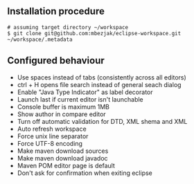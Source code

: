 ## Installation procedure

    # assuming target directory ~/workspace
    $ git clone git@github.com:mbezjak/eclipse-workspace.git ~/workspace/.metadata

## Configured behaviour

 * Use spaces instead of tabs (consistently across all editors)
 * ctrl + H opens file search instead of general seach dialog
 * Enable "Java Type Indicator" as label decorator
 * Launch last if current editor isn't launchable
 * Console buffer is maximum 1MB
 * Show author in compare editor
 * Turn off automatic validation for DTD, XML shema and XML
 * Auto refresh workspace
 * Force unix line separator
 * Force UTF-8 encoding
 * Make maven download sources
 * Make maven download javadoc
 * Maven POM editor page is default
 * Don't ask for confirmation when exiting eclipse
